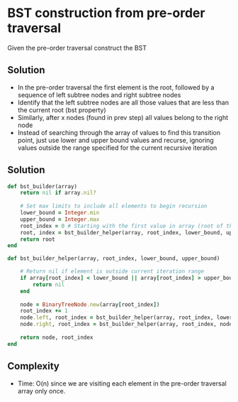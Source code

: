 # BST construction from pre-order traversal
Given the pre-order traversal construct the BST

## Solution
- In the pre-order traversal the first element is the root, followed by a sequence of left subtree nodes and right subtree nodes
- Identify that the left subtree nodes are all those values that are less than the current root (bst property)
- Similarly, after x nodes (found in prev step) all values belong to the right node
- Instead of searching through the array of values to find this transition point, just use lower and upper bound values and recurse, ignoring values outside the range specified for the current recursive iteration

## Solution
```ruby
def bst_builder(array)
    return nil if array.nil?
    
    # Set max limits to include all elements to begin recursion
    lower_bound = Integer.min
    upper_bound = Integer.max
    root_index = 0 # Starting with the first value in array (root of the tree)
    root, index = bst_builder_helper(array, root_index, lower_bound, upper_bound)
    return root
end

def bst_builder_helper(array, root_index, lower_bound, upper_bound)

    # Return nil if element is outside current iteration range
    if array[root_index] < lower_bound || array[root_index] > upper_bound
        return nil
    end
    
    node = BinaryTreeNode.new(array[root_index])
    root_index += 1
    node.left, root_index = bst_builder_helper(array, root_index, lower_bound, node.value)
    node.right, root_index = bst_builder_helper(array, root_index, node.value, upper_bound)
    
    return node, root_index
end
```

## Complexity
- Time: O(n) since we are visiting each element in the pre-order traversal array only once.